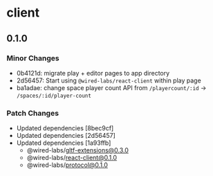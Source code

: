 # client

## 0.1.0

### Minor Changes

- 0b4121d: migrate play + editor pages to app directory
- 2d56457: Start using `@wired-labs/react-client` within play page
- ba1adae: change space player count API from `/playercount/:id` -> `/spaces/:id/player-count`

### Patch Changes

- Updated dependencies [8bec9cf]
- Updated dependencies [2d56457]
- Updated dependencies [1a93ffb]
  - @wired-labs/gltf-extensions@0.3.0
  - @wired-labs/react-client@0.1.0
  - @wired-labs/protocol@0.1.0

